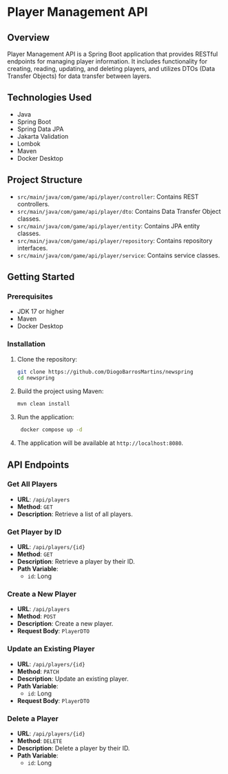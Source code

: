 # Player Management API

## Overview

Player Management API is a Spring Boot application that provides RESTful endpoints for managing player information. It includes functionality for creating, reading, updating, and deleting players, and utilizes DTOs (Data Transfer Objects) for data transfer between layers.

## Technologies Used

- Java
- Spring Boot
- Spring Data JPA
- Jakarta Validation
- Lombok
- Maven
- Docker Desktop

## Project Structure

- `src/main/java/com/game/api/player/controller`: Contains REST controllers.
- `src/main/java/com/game/api/player/dto`: Contains Data Transfer Object classes.
- `src/main/java/com/game/api/player/entity`: Contains JPA entity classes.
- `src/main/java/com/game/api/player/repository`: Contains repository interfaces.
- `src/main/java/com/game/api/player/service`: Contains service classes.

## Getting Started

### Prerequisites

- JDK 17 or higher
- Maven
- Docker Desktop

### Installation

1. Clone the repository:
   ```bash
   git clone https://github.com/DiogoBarrosMartins/newspring
   cd newspring
   ```

2. Build the project using Maven:
   ```bash
   mvn clean install
   ```

3. Run the application:
   ```bash
    docker compose up -d
   ```

4. The application will be available at `http://localhost:8080`.

## API Endpoints

### Get All Players

- **URL**: `/api/players`
- **Method**: `GET`
- **Description**: Retrieve a list of all players.

### Get Player by ID

- **URL**: `/api/players/{id}`
- **Method**: `GET`
- **Description**: Retrieve a player by their ID.
- **Path Variable**:
  - `id`: Long

### Create a New Player

- **URL**: `/api/players`
- **Method**: `POST`
- **Description**: Create a new player.
- **Request Body**: `PlayerDTO`

### Update an Existing Player

- **URL**: `/api/players/{id}`
- **Method**: `PATCH`
- **Description**: Update an existing player.
- **Path Variable**:
  - `id`: Long
- **Request Body**: `PlayerDTO`

### Delete a Player

- **URL**: `/api/players/{id}`
- **Method**: `DELETE`
- **Description**: Delete a player by their ID.
- **Path Variable**:
  - `id`: Long
